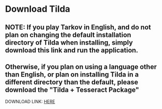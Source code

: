 # Download Tilda
## NOTE: If you play Tarkov in English, and do not plan on changing the default installation directory of Tilda when installing, simply download this link and run the application. 
## Otherwise, if you plan on using a language other than English, or plan on installing Tilda in a different directory than the default, please download the "Tilda + Tesseract Package" 

DOWNLOAD LINK: [HERE](https://doc-0k-6c-docs.googleusercontent.com/docs/securesc/5r28vm3llvbmdsc007ch1gr3smukf7d1/qgoau98ukfal6c4jt8i6lj5a20ubtosq/1659226125000/07834183978761126848/07834183978761126848/1qsz797p-9x5iWH4JyUZCzqIviUTAt1pg?e=download&ax=AI9vYm6bSdXXJFgmBYOldXsOz-DNY_CXq1uUgUYdvIVeKgB971T2Rkm5a4IK7lgARvM022CCqaWCGf81mQq-raphYL0coXCohDg_9jQAnT49hNeHWgoWcoMYQmKDbeU71NleEEJCZxmi-KV1b7aVc_jusHQRnjILJ1TsEJOl9BBnWkGVVgL13mklf9PpgvXT4NvN79Axh2_NUAz7a8aMYWvhAbWlkAKJaG_7YB2oKdDUVkQj-gmLT33knyoMLHwQOJSFMHdloQcxbxIHQoGzeNAk5AVnnvHgfweuGRrKkSnWKiAreDTYwi_U0W-HKS1Bfs5tRsIjACGf7SWE9YcnOhoFIkbA8G68bs1fuaBMAg9jfG5nQPLSghoCfqqc2eFk1Rpd2GHktx0Tp5eEwsrbrGzW8iJ8rNK65SG380GrD7DwzsfhWQEQTHbWGqqjgAqi1uo4JBrGsBpo9x1EvDl67GXL56Qzgr2L1Ruq4RyOk3umLGNRJ1w_JCS9soFsH1bx9ls95txQyLLc1n988EIcaFSdK4FaqpCvv4m-jHdfAdvy4wGN3xgPo_LT7qddqHyeP4dHLM2pOZ0PvOP8WJqfy6m5aL0eDOrE3rBGA2SD9w9Xz7-ljX1xowPgqUHMNUpTv4L4UFJkToBDQfJE_msVAIJoI6FHIpdRwWIypQ-lv97zON0eeMxG8AxlVsu-sUw0HbtC37iAfmK2R39rQo4B4LqeqRncOiSCXMD7uQOTj-4-zywB6UHsofP5AJHvYFMiUOF9d5U0d1l3TUXZh-_9YWoqRRlI-Bo&uuid=8927393c-9db8-4c31-bfc7-ded02a3b1275&authuser=0&nonce=mo25d9sggshao&user=07834183978761126848&hash=aibae3n11aomirplrarh14163b3983r6)
